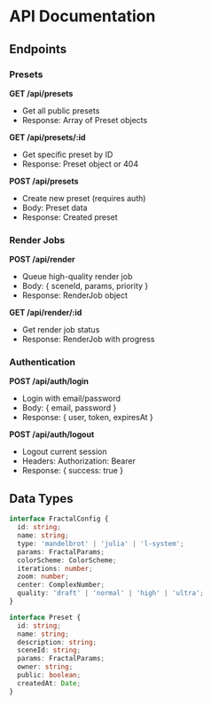 # API Documentation

## Endpoints

### Presets

**GET /api/presets**
- Get all public presets
- Response: Array of Preset objects

**GET /api/presets/:id**
- Get specific preset by ID
- Response: Preset object or 404

**POST /api/presets**
- Create new preset (requires auth)
- Body: Preset data
- Response: Created preset

### Render Jobs

**POST /api/render**
- Queue high-quality render job
- Body: { sceneId, params, priority }
- Response: RenderJob object

**GET /api/render/:id**
- Get render job status
- Response: RenderJob with progress

### Authentication

**POST /api/auth/login**
- Login with email/password
- Body: { email, password }
- Response: { user, token, expiresAt }

**POST /api/auth/logout**
- Logout current session
- Headers: Authorization: Bearer <token>
- Response: { success: true }

## Data Types

```typescript
interface FractalConfig {
  id: string;
  name: string;
  type: 'mandelbrot' | 'julia' | 'l-system';
  params: FractalParams;
  colorScheme: ColorScheme;
  iterations: number;
  zoom: number;
  center: ComplexNumber;
  quality: 'draft' | 'normal' | 'high' | 'ultra';
}

interface Preset {
  id: string;
  name: string;
  description: string;
  sceneId: string;
  params: FractalParams;
  owner: string;
  public: boolean;
  createdAt: Date;
}
```